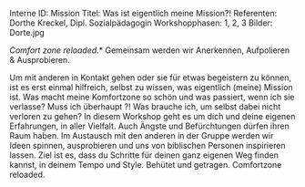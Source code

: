 Interne ID: Mission
Titel: Was ist eigentlich meine Mission?!
Referenten: Dorthe Kreckel, Dipl. Sozialpädagogin
Workshopphasen: 1, 2, 3
Bilder: Dorte.jpg

*Comfort zone reloaded.** Gemeinsam werden wir Anerkennen, Aufpolieren & Ausprobieren.

Um mit anderen in Kontakt gehen oder sie für etwas begeistern zu können, ist es erst einmal hilfreich, selbst zu wissen, was eigentlich (meine) Mission ist. Was macht meine Komfortzone so schön und was passiert, wenn ich sie verlasse? Muss ich überhaupt ?! Was brauche ich, um selbst dabei nicht verloren zu gehen? In diesem Workshop geht es um dich und deine eigenen Erfahrungen, in aller Vielfalt. Auch Ängste und Befürchtungen dürfen ihren Raum haben. Im Austausch mit den anderen in der Gruppe werden wir Ideen spinnen, ausprobieren und uns von biblischen Personen inspirieren lassen. Ziel ist es, dass du Schritte für deinen ganz eigenen Weg finden kannst, in deinem Tempo und Style. Behütet und getragen. Comfortzone reloaded.
